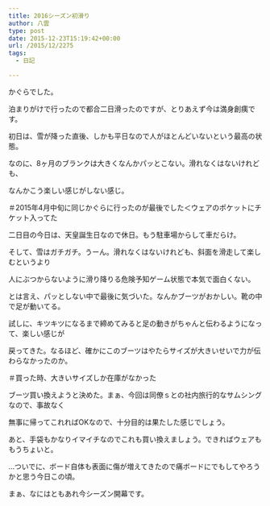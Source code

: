 ```yaml
---
title: 2016シーズン初滑り
author: 八雲
type: post
date: 2015-12-23T15:19:42+00:00
url: /2015/12/2275
tags:
  - 日記

---
```

かぐらでした。
  
泊まりがけで行ったので都合二日滑ったのですが、とりあえず今は満身創痍です。

初日は、雪が降った直後、しかも平日なので人がほとんどいないという最高の状態。
  
なのに、8ヶ月のブランクは大きくなんかパッとこない。滑れなくはないけれども、
  
なんかこう楽しい感じがしない感じ。
  
＃2015年4月中旬に同じかぐらに行ったのが最後でした＜ウェアのポケットにチケット入ってた

二日目の今日は、天皇誕生日なので休日。もう駐車場からして車だらけ。
  
そして、雪はガチガチ。うーん。滑れなくはないけれども、斜面を滑走して楽しむというより
  
人にぶつからないように滑り降りる危険予知ゲーム状態で本気で面白くない。
  
とは言え、パッとしない中で最後に気づいた。なんかブーツがおかしい。靴の中で足が動いてる。
  
試しに、キツキツになるまで締めてみると足の動きがちゃんと伝わるようになって、楽しい感じが
  
戻ってきた。なるほど、確かにこのブーツはやたらサイズが大きいせいで力が伝わらなかったのか。
  
＃買った時、大きいサイズしか在庫がなかった

ブーツ買い換えようと決めた。まぁ、今回は同僚ｓとの社内旅行的なサムシングなので、事故なく
  
無事に帰ってこれればOKなので、十分目的は果たした感じでしょう。
  
あと、手袋もかなりイマイチなのでこれも買い換えましょう。できればウェアももうちょいと。

…ついでに、ボード自体も表面に傷が増えてきたので痛ボードにでもしてやろうかと思う今日この頃。
  
まぁ、なにはともあれ今シーズン開幕です。
